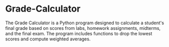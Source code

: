 # Grade-Calculator
The Grade Calculator is a Python program designed to calculate a student's final grade based on scores from labs, homework assignments, midterms, and the final exam. The program includes functions to drop the lowest scores and compute weighted averages.
